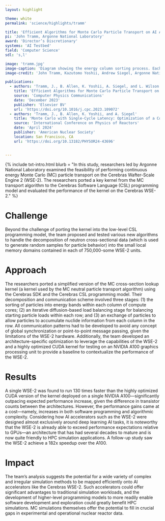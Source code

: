 ```yaml
---
layout: highlight

theme: white
permalink: 'science/highlights/tramm'

title: 'Efficient Algorithms for Monte Carlo Particle Transport on AI Accelerator Hardware'
pi: 'John Tramm, Argonne National Laboratory'
award: 'Director’s Discretionary'
systems: 'AI Testbed'
field: 'Computer Science'
sdl: 's,l'

image: 'tramm.jpg' 
image-caption: 'Diagram showing the energy column sorting process. Each square represents a single PE in the WSE-2 grid, with each dot representing a particle.'
image-credit: 'John Tramm, Kazutomo Yoshii, Andrew Siegel, Argonne National Laboratory; Bryce Allen, Argonne National Laboratory and University of Chicago; Leighton Wilson, Cerebras Systems'

publications:
  - authors: 'Tramm, J., B. Allen, K. Yoshii, A. Siegel, and L. Wilson'
    title: 'Efficient Algorithms for Monte Carlo Particle Transport on AI Accelerator Hardware'
    source: 'Computer Physics Communications'
    date: 'December 2023'
    publisher: 'Elsevier BV'
    url: 'https://doi.org/10.1016/j.cpc.2023.109072'
  - authors: 'Tramm, J., B. Allen, K. Yoshii, and A. Siegel'
    title: 'Monte Carlo with Single-Cycle Latency: Optimization of a Continuous Energy Cross Section Lookup Kernel for AI Accelerator Hardware'
    source: 'International Conference on Physics of Reactors'
    date: 'April 2024'
    publisher: 'American Nuclear Society'
    location: San Francisco, CA
    url: 'https://doi.org/10.13182/PHYSOR24-43696'
    
    
---
```


{% include txt-intro.html 
    blurb = "In this study, researchers led by Argonne National Laboratory examined the feasibility of performing continuous energy Monte Carlo (MC) particle transport on the Cerebras Wafter-Scale Engine 2 (WSE-2). The researchers ported a key kernel from the MC transport algorithm to the Cerebras Software Language (CSL) programming model and evaluated the performance of the kernel on the Cerebras WSE-2."
%}



# Challenge

Beyond the challenge of porting the kernel into the low-level CSL programming model, the team proposed and tested various new algorithms to handle the decomposition of neutron cross-sectional data (which is used to generate random samples for particle behavior) into the small local memory domains contained in each of 750,000-some WSE-2 units.


# Approach

The researchers ported a simplified version of the MC cross-section lookup kernel (a kernel used by the MC neutral particle transport algorithm) using the Cerebras SDK and the Cerebras CSL programming model. Their decomposition and communication scheme involved three stages: (1) the sorting of particles into energy bands within each column of compute cores; (2) an iterative diffusion-based load balancing stage for balancing starting particle loads within each row; and (3) an exchange of particles to allow particles to accumulate nuclide information from each column in the row. All communication patterns had to be developed to avoid any concept of global synchronization or point-to-point message passing, given the limitations of the WSE-2 hardware. Additionally, the team developed an architecture-specific optimization to leverage the capabilities of the WSE-2 and a highly optimized CUDA kernel for testing on an NVIDIA A100 graphics processing unit to provide a baseline to contextualize the performance of the WSE-2.


# Results

A single WSE-2 was found to run 130 times faster than the highly optimized CUDA version of the kernel deployed on a single NVIDIA A100—significantly outpacing expected performance increase, given the difference in transistor counts between the architectures. However, the performance gains came at a cost—namely, increases in both software programming and algorithmic complexity. Considering how AI accelerators such as the WSE-2 were designed almost exclusively around deep learning AI tasks, it is noteworthy that the WSE-2 is already able to exceed performance expectations relative to GPUs—an architecture that has had several decades to mature and is now quite friendly to HPC simulation applications. A follow-up study saw the WSE-2 achieve a 182x speedup over the A100.


# Impact

The team’s analysis suggests the potential for a wide variety of complex and irregular simulation methods to be mapped efficiently onto AI accelerators like the Cerebras WSE-2. Such accelerators could offer significant advantages to traditional simulation workloads, and the development of higher-level programming models to more readily enable software development and exploration could greatly benefit HPC simulations. MC simulations themselves offer the potential to fill in crucial gaps in experimental and operational nuclear reactor data.
